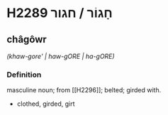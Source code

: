 # H2289 חָגוֹר / חגור

## châgôwr

_(khaw-gore' | haw-ɡORE | ha-ɡORE)_

### Definition

masculine noun; from [[H2296]]; belted; girded with.

- clothed, girded, girt
